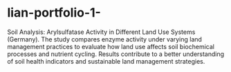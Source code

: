 # lian-portfolio-1-
Soil Analysis: Arylsulfatase Activity in Different Land Use Systems (Germany). The study compares enzyme activity under varying land management practices to evaluate how land use affects soil biochemical processes and nutrient cycling. Results contribute to a better understanding of soil health indicators and sustainable land management strategies.
